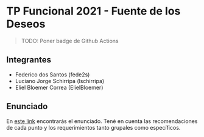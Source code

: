 # TP Funcional 2021 - Fuente de los Deseos

> TODO: Poner badge de Github Actions

## Integrantes

- Federico dos Santos (fede2s)
- Luciano Jorge Schirripa (lschirripa)
- Eliel Bloemer Correa (ElielBloemer)

## Enunciado

En [este link](https://docs.google.com/document/d/16h6xvoRneUvdV5sDMADE15OwphCg70EhiAUoj9aEOG8/edit) encontrarás el enunciado. Tené en cuenta las recomendaciones de cada punto y los requerimientos tanto grupales como específicos.
